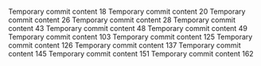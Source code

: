 Temporary commit content 18
Temporary commit content 20
Temporary commit content 26
Temporary commit content 28
Temporary commit content 43
Temporary commit content 48
Temporary commit content 49
Temporary commit content 103
Temporary commit content 125
Temporary commit content 126
Temporary commit content 137
Temporary commit content 145
Temporary commit content 151
Temporary commit content 162
